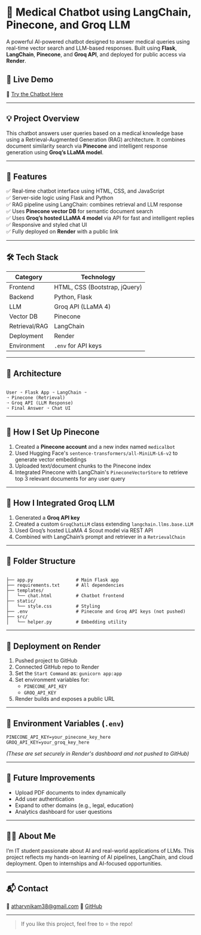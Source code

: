 

# 🧠 Medical Chatbot using LangChain, Pinecone, and Groq LLM

A powerful AI-powered chatbot designed to answer medical queries using real-time vector search and LLM-based responses. Built using **Flask**, **LangChain**, **Pinecone**, and **Groq API**, and deployed for public access via **Render**.

## 📌 Live Demo

🔗 [Try the Chatbot Here](https://healthai-amla.onrender.com)  


---

## 💡 Project Overview

This chatbot answers user queries based on a medical knowledge base using a Retrieval-Augmented Generation (RAG) architecture. It combines document similarity search via **Pinecone** and intelligent response generation using **Groq’s LLaMA model**.

---

## 🔧 Features

✅ Real-time chatbot interface using HTML, CSS, and JavaScript  
✅ Server-side logic using Flask and Python  
✅ RAG pipeline using LangChain: combines retrieval and LLM response  
✅ Uses **Pinecone vector DB** for semantic document search  
✅ Uses **Groq’s hosted LLaMA 4 model** via API for fast and intelligent replies  
✅ Responsive and styled chat UI  
✅ Fully deployed on **Render** with a public link

---

## 🛠️ Tech Stack

| Category       | Technology                     |
|----------------|--------------------------------|
| Frontend       | HTML, CSS (Bootstrap, jQuery)  |
| Backend        | Python, Flask                  |
| LLM            | Groq API (LLaMA 4)             |
| Vector DB      | Pinecone                       |
| Retrieval/RAG  | LangChain                      |
| Deployment     | Render                         |
| Environment    | `.env` for API keys            |

---

## 🧠 Architecture

```

User ➝ Flask App ➝ LangChain ➝
➝ Pinecone (Retrieval)
➝ Groq API (LLM Response)
➝ Final Answer ➝ Chat UI

```

---

## 🧪 How I Set Up Pinecone

1. Created a **Pinecone account** and a new index named `medicalbot`
2. Used Hugging Face's `sentence-transformers/all-MiniLM-L6-v2` to generate vector embeddings
3. Uploaded text/document chunks to the Pinecone index
4. Integrated Pinecone with LangChain's `PineconeVectorStore` to retrieve top 3 relevant documents for any user query

---

## 🤖 How I Integrated Groq LLM

1. Generated a **Groq API key**
2. Created a custom `GroqChatLLM` class extending `langchain.llms.base.LLM`
3. Used Groq’s hosted LLaMA 4 Scout model via REST API
4. Combined with LangChain’s prompt and retriever in a `RetrievalChain`

---

## 📁 Folder Structure

```

├── app.py                # Main Flask app
├── requirements.txt      # All dependencies
├── templates/
│   └── chat.html         # Chatbot frontend
├── static/
│   └── style.css         # Styling
├── .env                  # Pinecone and Groq API keys (not pushed)
├── src/
│   └── helper.py         # Embedding utility

````

---

## 🚀 Deployment on Render

1. Pushed project to GitHub
2. Connected GitHub repo to Render
3. Set the `Start Command` as: `gunicorn app:app`
4. Set environment variables for:
   - `PINECONE_API_KEY`
   - `GROQ_API_KEY`
5. Render builds and exposes a public URL

---

## 📌 Environment Variables (`.env`)

```env
PINECONE_API_KEY=your_pinecone_key_here
GROQ_API_KEY=your_groq_key_here
````

*(These are set securely in Render's dashboard and not pushed to GitHub)*

---

## 🧠 Future Improvements

* Upload PDF documents to index dynamically
* Add user authentication
* Expand to other domains (e.g., legal, education)
* Analytics dashboard for user questions

---

## 🙋‍♂️ About Me

I’m IT student passionate about AI and real-world applications of LLMs. This project reflects my hands-on learning of AI pipelines, LangChain, and cloud deployment. Open to internships and AI-focused opportunities.

---

## 📬 Contact

📧 [atharvnikam38@gmail.com](mailto:atharvnikam38@gmail.com)
🐙 [GitHub](https://github.com/atharvnikam38)

---

> If you like this project, feel free to ⭐ the repo!





